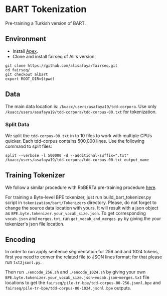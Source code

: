 # BART Tokenization

Pre-training a Turkish version of BART.

## Environment

- Install [Apex](https://github.com/NVIDIA/apex).
- Clone and install fairseq of Ali's version:

```
git clone https://github.com/alisafaya/fairseq.git
cd fairseq/
git checkout albart
export ROOT_DIR=$(pwd)
```

## Data

The main data location is: `/kuacc/users/asafaya19/tdd-corpora`. Use only `/kuacc/users/asafaya19/tdd-corpora/tdd-corpus-00.txt` for tokenization.

### Split Data

We split the `tdd-corpus-00.txt` in to 10 files to work with multiple CPUs quicker. Each tdd-corpus contains 500,000 lines. Use the following command to split files:
```
split --verbose -l 500000 -d --additional-suffix=".txt" /kuacc/users/asafaya19/tdd-corpora/tdd-corpus-00.txt output_name
```

## Training Tokenizer

We follow a similar procedure with RoBERTa pre-training procedure [here](https://github.com/facebookresearch/fairseq/blob/main/examples/roberta/README.pretraining.md).

For training a Byte-level BPE tokenizer, just run build_bart_tokenizer.py script in `tokenization/bart/Tokenizers` directory. Please, do not forget to change the source data location with yours. It will result with a json object as `BPE.byte.tokenizer.your_vocab_size.json`. To get corresponding `vocab.json` and `merges.txt`, run `get_vocab_and_merges.py` by giving the your tokenizer's json file location.

## Encoding
In order to run apply sentence segmentation for 256 and and 1024 tokens, first you need to conver the related file to JSON lines format; for that please run `txt2jsonl.py`.

Then run `./encode_256.sh` and `./encode_1024.sh` by giving your own `BPE.byte.tokenizer.your_vocab_size.json`-`vocab.json`-`merges.txt` file locations to get the `fairseq/pile-tr-bpe/tdd-corpus-00-256.jsonl.bpe` and `fairseq/pile-tr-bpe/tdd-corpus-00-1024.jsonl.bpe` outputs.









